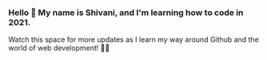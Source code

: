 ### Hello 👋  My name is Shivani, and I'm learning how to code in 2021. 

Watch this space for more updates as I learn my way around Github and the world of web development! 👩‍💻

<!--
**shivanishah010/shivanishah010** is a ✨ _special_ ✨ repository because its `README.md` (this file) appears on your GitHub profile.

Here are some ideas to get you started:

- 🔭 I’m currently working on ...
- 🌱 I’m currently learning ...
- 👯 I’m looking to collaborate on ...
- 🤔 I’m looking for help with ...
- 💬 Ask me about ...
- 📫 How to reach me: ...
- 😄 Pronouns: ...
- ⚡ Fun fact: ...
-->
